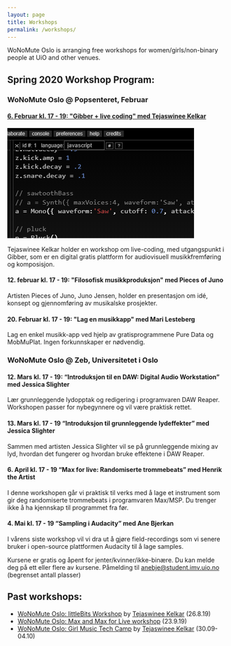 ```yaml
---
layout: page
title: Workshops
permalink: /workshops/
---
```


WoNoMute Oslo is arranging free workshops for women/girls/non-binary people at UiO and other venues.

## Spring 2020 Workshop Program:

### WoNoMute Oslo @ Popsenteret, Februar
 
#### [6. Februar kl. 17 - 19: "Gibber + live coding" med Tejaswinee Kelkar](https://www.hf.uio.no/imv/english/research/news-and-events/events/other/wonomute/workshops/2020/%40popsenteret/Gibber/index.html)

<img src="/assets/workshops/gibber2.png">

Tejaswinee Kelkar holder en workshop om live-coding, med utgangspunkt i Gibber, som er en digital gratis plattform for audiovisuell musikkfremføring og komposisjon.
 
 
#### 12. februar kl. 17 - 19: "Filosofisk musikkproduksjon" med Pieces of Juno
Artisten Pieces of Juno, Juno Jensen, holder en presentasjon om idé, konsept og gjennomføring av musikalske prosjekter. 
 
#### 20. Februar kl. 17 - 19: "Lag en musikkapp" med Mari Lesteberg 
Lag en enkel musikk-app ved hjelp av gratisprogrammene Pure Data og MobMuPlat. Ingen forkunnskaper er nødvendig. 

### WoNoMute Oslo @ Zeb, Universitetet i Oslo
 
#### 12. Mars kl. 17 - 19:  “Introduksjon til en DAW: Digital Audio Workstation” med Jessica Slighter
Lær grunnleggende lydopptak og redigering i programvaren DAW Reaper.  Workshopen passer for nybegynnere og vil være praktisk rettet.
 
 
#### 13. Mars kl. 17 - 19 “Introduksjon til grunnleggende lydeffekter” med Jessica Slighter
Sammen med artisten Jessica Slighter vil se på grunnleggende mixing av lyd, hvordan det fungerer og hvordan bruke effektene i DAW Reaper. 
 
 
#### 6. April kl. 17 - 19  “Max for live: Randomiserte trommebeats” med Henrik the Artist
I denne workshopen går vi praktisk til verks med å lage et instrument som gir deg randomiserte trommebeats i programvaren Max/MSP. Du trenger ikke å ha kjennskap til programmet fra før.

#### 4. Mai kl. 17 - 19 “Sampling i Audacity” med Ane Bjerkan
I vårens siste workshop vil vi dra ut å gjøre field-recordings som vi senere bruker i open-source plattformen Audacity til å lage samples.


Kursene er gratis og åpent for jenter/kvinner/ikke-binære. Du kan melde deg på ett eller flere av kursene. Påmelding til anebje@student.imv.uio.no (begrenset antall plasser)




## Past workshops:

* [WoNoMute Oslo: littleBits Workshop](https://www.hf.uio.no/imv/english/research/news-and-events/events/other/wonomute/workshops/2019/littlebits/) by [Tejaswinee Kelkar](/directory-of-wonomute/tejaswinee-kelkar/) (26.8.19)
* [WoNoMute Oslo: Max and Max for Live workshop](https://www.hf.uio.no/imv/english/research/news-and-events/events/other/wonomute/workshops/2019/max/) (23.9.19)
* [WoNoMute Oslo: Girl Music Tech Camp](http://tejaswinee.com/GirlMusicTechCamp.html) by [Tejaswinee Kelkar](/directory-of-wonomute/tejaswinee-kelkar/) (30.09-04.10)


<!-- <ul class="post-list">
  {%- for post in site.workshops reversed limit:6  -%}
  <li>
    <img src="{{ post.image | prepend: site.baseurl }}" alt="{{ post.title }}" title="{{ post.title }}">  
    {%- assign date_format = site.minima.date_format | default: "%b %-d, %Y" -%}
    <span class="post-meta">{{ post.date | date: date_format }}</span>
    <span class="post-meta">• <a href="{{ post.url }}#disqus_thread" data-disqus-identifier="{{post.id}}">"{{ post.url | relative_url }}"</a></span>
    <h3>
      <a class="post-link" href="{{ post.url | relative_url }}">
        {{ post.title | escape }}
      </a>
    </h3>
    <p><em>Interview by {{ post.author }}</em></p>


    <p class="excerpt-text">
    {%- if site.show_excerpts -%}
      {{ post.excerpt }}
    {%- endif -%}
    <strong><a href="{{ post.url | relative_url }}">
      »Read more
    </a></strong>
  </p>

  </li>
  {%- endfor -%}
</ul> -->
